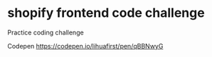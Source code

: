 # shopify frontend code challenge
Practice coding challenge

Codepen https://codepen.io/lihuafirst/pen/qBBNwyG
